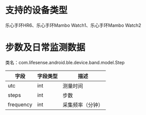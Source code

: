 <a name="wzLWc"></a>
# 支持的设备类型
乐心手环HR6、乐心手环Mambo Watch1、乐心手环Mambo Watch2
<a name="L7zPP"></a>
# 步数及日常监测数据
类名：com.lifesense.android.ble.device.band.model.Step

| 字段 | 字段类型 | 描述 |
| --- | --- | --- |
| utc | int | 测量时间 |
| steps | int | 步数 |
| frequency | int | 采集频率（分钟） |



